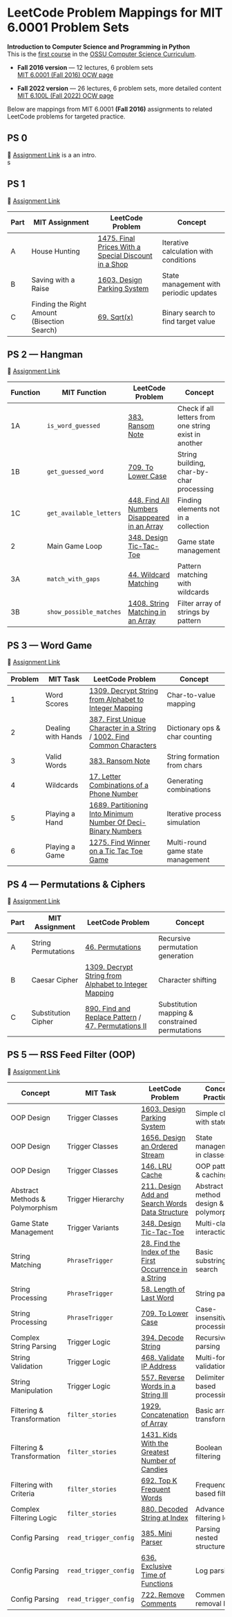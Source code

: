 # LeetCode Problem Mappings for MIT 6.0001 Problem Sets

**Introduction to Computer Science and Programming in Python**  
This is the [first course](https://github.com/ossu/computer-science/blob/master/coursepages/intro-cs/README.md) in the [OSSU Computer Science Curriculum](https://github.com/ossu/computer-science).  

- **Fall 2016 version** — 12 lectures, 6 problem sets  
  [MIT 6.0001 (Fall 2016) OCW page](https://ocw.mit.edu/courses/6-0001-introduction-to-computer-science-and-programming-in-python-fall-2016/)  

- **Fall 2022 version** — 26 lectures, 6 problem sets, more detailed content  
  [MIT 6.100L (Fall 2022) OCW page](https://ocw.mit.edu/courses/6-100l-introduction-to-cs-and-programming-using-python-fall-2022/)  

Below are mappings from MIT 6.0001 **(Fall 2016)** assignments to related LeetCode problems for targeted practice.

## PS 0
🔗 [Assignment Link](https://ocw.mit.edu/courses/6-0001-introduction-to-computer-science-and-programming-in-python-fall-2016/resources/ps0/) is a an intro.  
s

## PS 1  
🔗 [Assignment Link](https://ocw.mit.edu/courses/6-0001-introduction-to-computer-science-and-programming-in-python-fall-2016/resources/mit6_0001f16_ps1/)

| Part | MIT Assignment | LeetCode Problem | Concept |
|------|----------------|------------------|---------|
| A | House Hunting | [1475. Final Prices With a Special Discount in a Shop](https://leetcode.com/problems/final-prices-with-a-special-discount-in-a-shop/) | Iterative calculation with conditions |
| B | Saving with a Raise | [1603. Design Parking System](https://leetcode.com/problems/design-parking-system/) | State management with periodic updates |
| C | Finding the Right Amount (Bisection Search) | [69. Sqrt(x)](https://leetcode.com/problems/sqrtx/) | Binary search to find target value |



## PS 2 — Hangman  
🔗 [Assignment Link](https://ocw.mit.edu/courses/6-0001-introduction-to-computer-science-and-programming-in-python-fall-2016/resources/ps2/)

| Function | MIT Function | LeetCode Problem | Concept |
|----------|--------------|------------------|---------|
| 1A | `is_word_guessed` | [383. Ransom Note](https://leetcode.com/problems/ransom-note/) | Check if all letters from one string exist in another |
| 1B | `get_guessed_word` | [709. To Lower Case](https://leetcode.com/problems/to-lower-case/) | String building, char-by-char processing |
| 1C | `get_available_letters` | [448. Find All Numbers Disappeared in an Array](https://leetcode.com/problems/find-all-numbers-disappeared-in-an-array/) | Finding elements not in a collection |
| 2 | Main Game Loop | [348. Design Tic-Tac-Toe](https://leetcode.com/problems/design-tic-tac-toe/) | Game state management |
| 3A | `match_with_gaps` | [44. Wildcard Matching](https://leetcode.com/problems/wildcard-matching/) | Pattern matching with wildcards |
| 3B | `show_possible_matches` | [1408. String Matching in an Array](https://leetcode.com/problems/string-matching-in-an-array/) | Filter array of strings by pattern |


## PS 3 — Word Game  
🔗 [Assignment Link](https://ocw.mit.edu/courses/6-0001-introduction-to-computer-science-and-programming-in-python-fall-2016/resources/ps3/)

| Problem | MIT Task | LeetCode Problem | Concept |
|---------|----------|------------------|---------|
| 1 | Word Scores | [1309. Decrypt String from Alphabet to Integer Mapping](https://leetcode.com/problems/decrypt-string-from-alphabet-to-integer-mapping/) | Char-to-value mapping |
| 2 | Dealing with Hands | [387. First Unique Character in a String](https://leetcode.com/problems/first-unique-character-in-a-string/) / [1002. Find Common Characters](https://leetcode.com/problems/find-common-characters/) | Dictionary ops & char counting |
| 3 | Valid Words | [383. Ransom Note](https://leetcode.com/problems/ransom-note/) | String formation from chars |
| 4 | Wildcards | [17. Letter Combinations of a Phone Number](https://leetcode.com/problems/letter-combinations-of-a-phone-number/) | Generating combinations |
| 5 | Playing a Hand | [1689. Partitioning Into Minimum Number Of Deci-Binary Numbers](https://leetcode.com/problems/partitioning-into-minimum-number-of-deci-binary-numbers/) | Iterative process simulation |
| 6 | Playing a Game | [1275. Find Winner on a Tic Tac Toe Game](https://leetcode.com/problems/find-winner-on-a-tic-tac-toe-game/) | Multi-round game state management |


## PS 4 — Permutations & Ciphers  
🔗 [Assignment Link](https://ocw.mit.edu/courses/6-0001-introduction-to-computer-science-and-programming-in-python-fall-2016/resources/ps4/)  

| Part | MIT Assignment | LeetCode Problem | Concept |
|------|----------------|------------------|---------|
| A | String Permutations | [46. Permutations](https://leetcode.com/problems/permutations/) | Recursive permutation generation |
| B | Caesar Cipher | [1309. Decrypt String from Alphabet to Integer Mapping](https://leetcode.com/problems/decrypt-string-from-alphabet-to-integer-mapping/) | Character shifting |
| C | Substitution Cipher | [890. Find and Replace Pattern](https://leetcode.com/problems/find-and-replace-pattern/) / [47. Permutations II](https://leetcode.com/problems/permutations-ii/) | Substitution mapping & constrained permutations |



## PS 5 — RSS Feed Filter (OOP)  
🔗 [Assignment Link](https://ocw.mit.edu/courses/6-0001-introduction-to-computer-science-and-programming-in-python-fall-2016/resources/ps5/)

| Concept | MIT Task | LeetCode Problem | Concept Practiced |
|---------|----------|------------------|-------------------|
| OOP Design | Trigger Classes | [1603. Design Parking System](https://leetcode.com/problems/design-parking-system/) | Simple class with state |
| OOP Design | Trigger Classes | [1656. Design an Ordered Stream](https://leetcode.com/problems/design-an-ordered-stream/) | State management in classes |
| OOP Design | Trigger Classes | [146. LRU Cache](https://leetcode.com/problems/lru-cache/) | OOP patterns & caching |
| Abstract Methods & Polymorphism | Trigger Hierarchy | [211. Design Add and Search Words Data Structure](https://leetcode.com/problems/design-add-and-search-words-data-structure/) | Abstract method design & polymorphism |
| Game State Management | Trigger Variants | [348. Design Tic-Tac-Toe](https://leetcode.com/problems/design-tic-tac-toe/) | Multi-class interaction |
| String Matching | `PhraseTrigger` | [28. Find the Index of the First Occurrence in a String](https://leetcode.com/problems/find-the-index-of-the-first-occurrence-in-a-string/) | Basic substring search |
| String Processing | `PhraseTrigger` | [58. Length of Last Word](https://leetcode.com/problems/length-of-last-word/) | String parsing |
| String Processing | `PhraseTrigger` | [709. To Lower Case](https://leetcode.com/problems/to-lower-case/) | Case-insensitive processing |
| Complex String Parsing | Trigger Logic | [394. Decode String](https://leetcode.com/problems/decode-string/) | Recursive parsing |
| String Validation | Trigger Logic | [468. Validate IP Address](https://leetcode.com/problems/validate-ip-address/) | Multi-format validation |
| String Manipulation | Trigger Logic | [557. Reverse Words in a String III](https://leetcode.com/problems/reverse-words-in-a-string-iii/) | Delimiter-based processing |
| Filtering & Transformation | `filter_stories` | [1929. Concatenation of Array](https://leetcode.com/problems/concatenation-of-array/) | Basic array transformation |
| Filtering & Transformation | `filter_stories` | [1431. Kids With the Greatest Number of Candies](https://leetcode.com/problems/kids-with-the-greatest-number-of-candies/) | Boolean filtering |
| Filtering with Criteria | `filter_stories` | [692. Top K Frequent Words](https://leetcode.com/problems/top-k-frequent-words/) | Frequency-based filtering |
| Complex Filtering Logic | `filter_stories` | [880. Decoded String at Index](https://leetcode.com/problems/decoded-string-at-index/) | Advanced filtering logic |
| Config Parsing | `read_trigger_config` | [385. Mini Parser](https://leetcode.com/problems/mini-parser/) | Parsing nested structures |
| Config Parsing | `read_trigger_config` | [636. Exclusive Time of Functions](https://leetcode.com/problems/exclusive-time-of-functions/) | Log parsing |
| Config Parsing | `read_trigger_config` | [722. Remove Comments](https://leetcode.com/problems/remove-comments/) | Comment removal logic |

